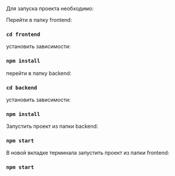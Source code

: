 Для запуска проекта необходимо:


Перейти в папку  frontend:

### `cd frontend`

установить зависимости:

### `npm install`

перейти в папку backend: 

### `cd backend`

установить зависимости:

### `npm install`

Запустить проект из папки backend:

### `npm start`

В новой вкладке терминала запустить проект из папки  frontend:

### `npm start`
